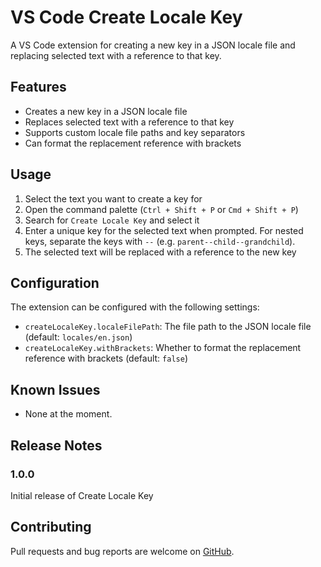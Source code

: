 # VS Code Create Locale Key

A VS Code extension for creating a new key in a JSON locale file and replacing selected text with a reference to that key.

## Features

- Creates a new key in a JSON locale file
- Replaces selected text with a reference to that key
- Supports custom locale file paths and key separators
- Can format the replacement reference with brackets

## Usage

1. Select the text you want to create a key for
2. Open the command palette (`Ctrl + Shift + P` or `Cmd + Shift + P`)
3. Search for `Create Locale Key` and select it
4. Enter a unique key for the selected text when prompted. For nested keys, separate the keys with `--` (e.g. `parent--child--grandchild`).
5. The selected text will be replaced with a reference to the new key

## Configuration

The extension can be configured with the following settings:

- `createLocaleKey.localeFilePath`: The file path to the JSON locale file (default: `locales/en.json`)
- `createLocaleKey.withBrackets`: Whether to format the replacement reference with brackets (default: `false`)

## Known Issues

- None at the moment.

## Release Notes

### 1.0.0

Initial release of Create Locale Key

## Contributing

Pull requests and bug reports are welcome on [GitHub](https://github.com/YOUR_USERNAME/YOUR_REPO_NAME).
